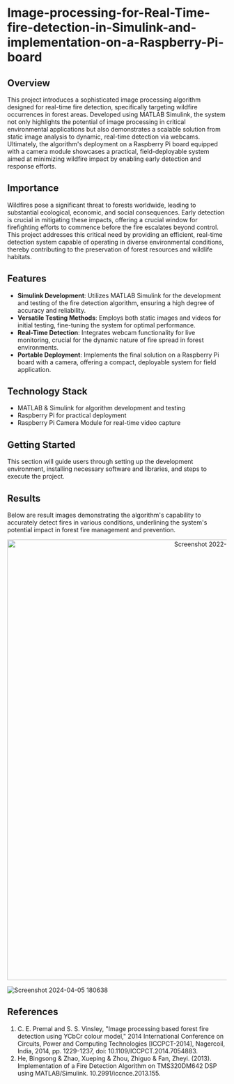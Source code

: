 # Image-processing-for-Real-Time-fire-detection-in-Simulink-and-implementation-on-a-Raspberry-Pi-board
## Overview
This project introduces a sophisticated image processing algorithm designed for real-time fire detection, specifically targeting wildfire occurrences in forest areas. Developed using MATLAB Simulink, the system not only highlights the potential of image processing in critical environmental applications but also demonstrates a scalable solution from static image analysis to dynamic, real-time detection via webcams. Ultimately, the algorithm's deployment on a Raspberry Pi board equipped with a camera module showcases a practical, field-deployable system aimed at minimizing wildfire impact by enabling early detection and response efforts.

## Importance
Wildfires pose a significant threat to forests worldwide, leading to substantial ecological, economic, and social consequences. Early detection is crucial in mitigating these impacts, offering a crucial window for firefighting efforts to commence before the fire escalates beyond control. This project addresses this critical need by providing an efficient, real-time detection system capable of operating in diverse environmental conditions, thereby contributing to the preservation of forest resources and wildlife habitats.

## Features
- **Simulink Development**: Utilizes MATLAB Simulink for the development and testing of the fire detection algorithm, ensuring a high degree of accuracy and reliability.
- **Versatile Testing Methods**: Employs both static images and videos for initial testing, fine-tuning the system for optimal performance.
- **Real-Time Detection**: Integrates webcam functionality for live monitoring, crucial for the dynamic nature of fire spread in forest environments.
- **Portable Deployment**: Implements the final solution on a Raspberry Pi board with a camera, offering a compact, deployable system for field application.

## Technology Stack
- MATLAB & Simulink for algorithm development and testing
- Raspberry Pi for practical deployment
- Raspberry Pi Camera Module for real-time video capture

## Getting Started
This section will guide users through setting up the development environment, installing necessary software and libraries, and steps to execute the project.

## Results
Below are result images demonstrating the algorithm's capability to accurately detect fires in various conditions, underlining the system's potential impact in forest fire management and prevention.

<!-- Replace `url_to_image` with the actual URL to your image -->
<p align="center">
  <img width="1012" alt="Screenshot 2022-10-07 220752 - Copy" src="https://github.com/Amir-M-Vahedi/Image-processing-for-Real-Time-fire-detection-in-Simulink-and-implementation-on-a-Raspberry-Pi-board/assets/115154998/6baacacb-69f7-419b-8137-e09db1d5b809">
</p>

![Screenshot 2024-04-05 180638](https://github.com/Amir-M-Vahedi/Image-processing-for-Real-Time-fire-detection-in-Simulink-and-implementation-on-a-Raspberry-Pi-board/assets/115154998/98a5dc68-6f46-45ce-b359-cbb4c885e111)

## References
1. C. E. Premal and S. S. Vinsley, "Image processing based forest fire detection using YCbCr colour model," 2014 International Conference on Circuits, Power and Computing Technologies [ICCPCT-2014], Nagercoil, India, 2014, pp. 1229-1237, doi: 10.1109/ICCPCT.2014.7054883.
2. He, Bingsong & Zhao, Xueping & Zhou, Zhiguo & Fan, Zheyi. (2013). Implementation of a Fire Detection Algorithm on TMS320DM642 DSP using MATLAB/Simulink. 10.2991/iccnce.2013.155.
